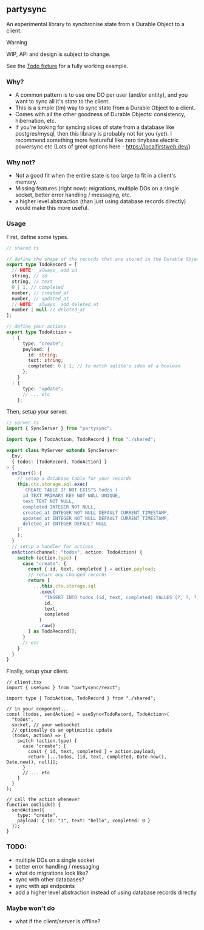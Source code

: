 ## partysync

An experimental library to synchronise state from a Durable Object to a client.

> [!WARNING]
> WIP, API and design is subject to change.

See the [Todo fixture](/fixtures/todo-sync/) for a fully working example.

### Why?

- A common pattern is to use one DO per user (and/or entity), and you want to sync all it's state to the client.
- This is a simple (tm) way to sync state from a Durable Object to a client.
- Comes with all the other goodness of Durable Objects: consistency, hibernation, etc.
- If you're looking for syncing slices of state from a database like postgres/mysql, then this library is probably not for you (yet). I recommend something more featureful like zero tinybase electric powersync etc (Lots of great options here - https://localfirstweb.dev/)

### Why not?

- Not a good fit when the entire state is too large to fit in a client's memory.
- Missing features (right now): migrations, multiple DOs on a single socket, better error handling / messaging, etc.
- a higher level abstraction (than just using database records directly) would make this more useful.

### Usage

First, define some types.

```ts
// shared.ts

// define the shape of the records that are stored in the Durable Object database
export type TodoRecord = [
  // NOTE: _always_ add id
  string, // id
  string, // text
  0 | 1, // completed
  number, // created_at
  number, // updated_at
  // NOTE: _always_ add deleted_at
  number | null // deleted_at
];

// define your actions
export type TodoAction =
  | {
      type: "create";
      payload: {
        id: string;
        text: string;
        completed: 0 | 1; // to match sqlite's idea of a boolean
      };
    }
  | {
      type: "update";
      // ... etc
    };
```

Then, setup your server.

```ts
// server.ts
import { SyncServer } from "partysync";

import type { TodoAction, TodoRecord } from "./shared";

export class MyServer extends SyncServer<
  Env,
  { todos: [TodoRecord, TodoAction] }
> {
  onStart() {
    // setup a database table for your records
    this.ctx.storage.sql.exec(
      `CREATE TABLE IF NOT EXISTS todos (
      id TEXT PRIMARY KEY NOT NULL UNIQUE, 
      text TEXT NOT NULL, 
      completed INTEGER NOT NULL, 
      created_at INTEGER NOT NULL DEFAULT CURRENT_TIMESTAMP, 
      updated_at INTEGER NOT NULL DEFAULT CURRENT_TIMESTAMP,
      deleted_at INTEGER DEFAULT NULL
    )`
    );
  }
  // setup a handler for actions
  onAction(channel: "todos", action: TodoAction) {
    switch (action.type) {
      case "create": {
        const { id, text, completed } = action.payload;
        // return any changed records
        return [
          ...this.ctx.storage.sql
            .exec(
              "INSERT INTO todos (id, text, completed) VALUES (?, ?, ?) RETURNING *",
              id,
              text,
              completed
            )
            .raw()
        ] as TodoRecord[];
      }
      // etc
    }
  }
}
```

Finally, setup your client.

```tsx
// client.tsx
import { useSync } from "partysync/react";

import type { TodoAction, TodoRecord } from "./shared";

// in your component...
const [todos, sendAction] = useSync<TodoRecord, TodoAction>(
  "todos",
  socket, // your websocket
  // optionally do an optimistic update
  (todos, action) => {
    switch (action.type) {
      case "create": {
        const { id, text, completed } = action.payload;
        return [...todos, [id, text, completed, Date.now(), Date.now(), null]];
      }
      // ... etc
    }
  }
);

// call the action whenever
function onClick() {
  sendAction({
    type: "create",
    payload: { id: "1", text: "hello", completed: 0 }
  });
}
```

### TODO:

- multiple DOs on a single socket
- better error handling / messaging
- what do migrations look like?
- sync with other databases?
- sync with api endpoints
- add a higher level abstraction instead of using database records directly

### Maybe won't do

- what if the client/server is offline?
